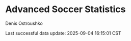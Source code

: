 # Advanced Soccer Statistics
Denis Ostroushko

<!-- gfm -->

Last successful data update: 2025-09-04 16:15:01 CST
